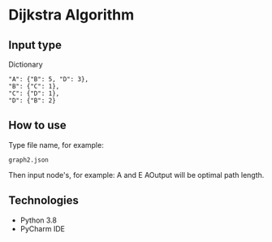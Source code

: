 # Dijkstra Algorithm
## Input type
Dictionary

    "A": {"B": 5, "D": 3},
    "B": {"C": 1},
    "C": {"D": 1},
    "D": {"B": 2}
    
## How to use
Type file name, for example:

    graph2.json
    
Then input node's, for example: A and E
AOutput will be optimal path length.
## Technologies
* Python 3.8
* PyCharm IDE
